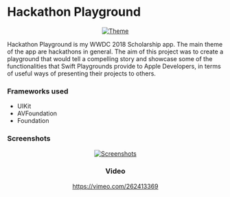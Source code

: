 # Hackathon Playground

<center><a href="https://ibb.co/hhksFH"><img src="https://preview.ibb.co/f99KvH/Theme.png" alt="Theme" border="0"></a></center>

Hackathon Playground is my WWDC 2018 Scholarship app.  The main theme of the app are hackathons in general. The aim of this project was to create a playground that would tell a compelling story and showcase some of the functionalities that Swift Playgrounds provide to Apple Developers, in terms of useful ways of presenting their projects to others.

### Frameworks used

- UIKit
- AVFoundation
- Foundation

### Screenshots

<center> <a href="https://ibb.co/iBcjfH"><img src="https://preview.ibb.co/fTZVLH/Screenshots.png" alt="Screenshots" border="0"></a> <center>

### Video

https://vimeo.com/262413369
